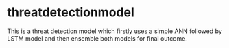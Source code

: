 # threatdetectionmodel
This is a threat detection model which firstly uses a simple ANN followed by LSTM model and then ensemble both models for final outcome.
